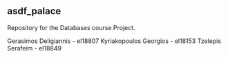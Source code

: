 asdf_palace
---------

Repository for the Databases course Project.

Gerasimos Deligiannis - el18807
Kyriakopoulos Georgios - el18153
Tzelepis Serafeim - el18849